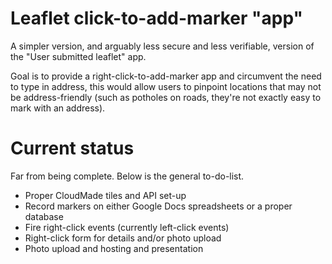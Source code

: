 Leaflet click-to-add-marker "app"
===========

A simpler version, and arguably less secure and less verifiable, version of the "User submitted leaflet" app.

Goal is to provide a right-click-to-add-marker app and circumvent the need to type in address, this would allow users to pinpoint locations that may not be address-friendly (such as potholes on roads, they're not exactly easy to mark with an address).

Current status
===========

Far from being complete. Below is the general to-do-list.

* Proper CloudMade tiles and API set-up
* Record markers on either Google Docs spreadsheets or a proper database
* Fire right-click events (currently left-click events)
* Right-click form for details and/or photo upload
* Photo upload and hosting and presentation